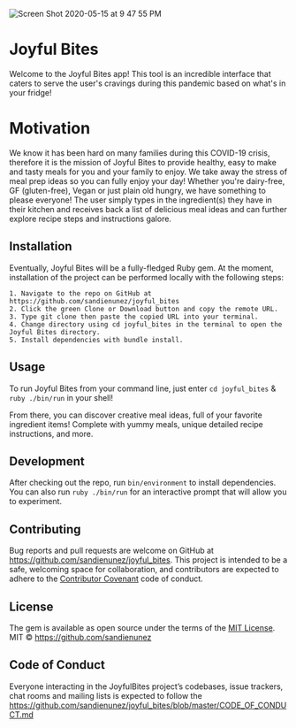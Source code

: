 ![Screen Shot 2020-05-15 at 9 47 55 PM](https://user-images.githubusercontent.com/61069416/82765412-cc111f80-9de4-11ea-9674-e04608d7bec2.png)

# Joyful Bites

Welcome to the Joyful Bites app! This tool is an incredible interface that caters to serve the user's cravings during this pandemic based on what's in your fridge! 

# Motivation

We know it has been hard on many families during this COVID-19 crisis, therefore it is the mission of Joyful Bites to provide healthy, easy to make and tasty meals for you and your family to enjoy. We take away the stress of meal prep ideas so you can fully enjoy your day! Whether you're dairy-free, GF (gluten-free), Vegan or just plain old hungry, we have something to please everyone! The user simply types in the ingredient(s) they have in their kitchen and receives back a list of delicious meal ideas and can further explore recipe steps and instructions galore. 
## Installation
Eventually, Joyful Bites will be a fully-fledged Ruby gem. At the moment, installation of the project can be performed locally with the following steps:

    1. Navigate to the repo on GitHub at https://github.com/sandienunez/joyful_bites
    2. Click the green Clone or Download button and copy the remote URL.
    3. Type git clone then paste the copied URL into your terminal.
    4. Change directory using cd joyful_bites in the terminal to open the Joyful Bites directory.
    5. Install dependencies with bundle install.

## Usage

To run Joyful Bites from your command line, just enter `cd joyful_bites` & `ruby ./bin/run` in your shell!

From there, you can discover creative meal ideas, full of your favorite ingredient items! Complete with yummy meals, unique detailed recipe instructions, and more.

## Development

After checking out the repo, run `bin/environment` to install dependencies. You can also run `ruby ./bin/run` for an interactive prompt that will allow you to experiment.

## Contributing

Bug reports and pull requests are welcome on GitHub at https://github.com/sandienunez/joyful_bites. This project is intended to be a safe, welcoming space for collaboration, and contributors are expected to adhere to the [Contributor Covenant](http://contributor-covenant.org) code of conduct.

## License

The gem is available as open source under the terms of the [MIT License](https://opensource.org/licenses/MIT).
MIT © https://github.com/sandienunez 

## Code of Conduct

Everyone interacting in the JoyfulBites project’s codebases, issue trackers, chat rooms and mailing lists is expected to follow the https://github.com/sandienunez/joyful_bites/blob/master/CODE_OF_CONDUCT.md 
